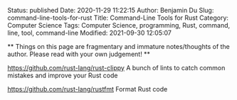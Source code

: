 Status: published
Date: 2020-11-29 11:22:15
Author: Benjamin Du
Slug: command-line-tools-for-rust
Title: Command-Line Tools for Rust
Category: Computer Science
Tags: Computer Science, programming, Rust, command, line, tool, command-line
Modified: 2021-09-30 12:05:07

**
Things on this page are fragmentary and immature notes/thoughts of the author.
Please read with your own judgement!
**

https://github.com/rust-lang/rust-clippy
A bunch of lints to catch common mistakes and improve your Rust code


https://github.com/rust-lang/rustfmt
Format Rust code

